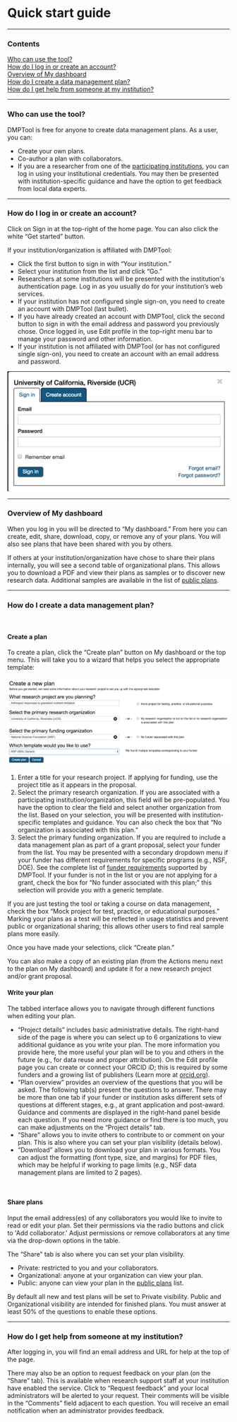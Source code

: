 <h1>Quick start guide</h1>
<hr>

<h3>Contents</h3>

[Who can use the tool?](#who-can-use-the-tool)   
[How do I log in or create an account?](#-how-do-i-log-in-or-create-an-account)   
[Overview of My dashboard](#overview-of-my-dashboard)   
[How do I create a data management plan?](#how-do-i-create-a-data-management-plan)   
[How do I get help from someone at my institution?](#how-do-i-get-help-from-someone-at-my-institution)   
<hr>

<h3 id="who-can-use-the-tool">Who can use the tool?</h3>

DMPTool is free for anyone to create data management plans. As a user, you can:   
<ul>
<li>Create your own plans.</li>
<li>Co-author a plan with collaborators.</li>
<li> If you are a researcher from one of the <a href="https://dmptool.org/public_orgs\" target="_blank">participating institutions</a>, you can log in using your institutional credentials. You may then be presented with institution-specific guidance and have the option to get feedback from local data experts.</li></ul>
<hr>

<h3 id="how-do-i-log-in-or-create-an-account">How do I log in or create an account?</h3>

Click on Sign in at the top-right of the home page. You can also click the white “Get started” button.   

If your institution/organization is affiliated with DMPTool:
<ul>
<li>Click the first button to sign in with “Your institution.”</li>
<li>Select your institution from the list and click “Go.”</li>
<li>Researchers at some institutions will be presented with the institution's authentication page. Log in as you usually do for your institution’s web services.</li>
<li>If your institution has not configured single sign-on, you need to create an account with DMPTool (last bullet).</li>
<li>If you have already created an account with DMPTool, click the second button to sign in with the email address and password you previously chose. Once logged in, use Edit profile in the top-right menu bar to manage your password and other information.</li>
<li>If your institution is not affiliated with DMPTool (or has not configured single sign-on), you need to create an account with an email address and password.</li></ul>

![UCR signin](https://github.com/CDLUC3/dmp/blob/master/docs/quickstartguide/UCR_signin.png?raw=true)

<hr>
  
<h3 id="overview-of-my-dashboard">Overview of My dashboard</h3>

When you log in you will be directed to “My dashboard.” From here you can create, edit, share, download, copy, or remove any of your plans. You will also see plans that have been shared with you by others.    

If others at your institution/organization have chose to share their plans internally, you will see a second table of organizational plans. This allows you to download a PDF and view their plans as samples or to discover new research data. Additional samples are available in the list of <a href="https://dmptool.org/public_plans\" target="_blank">public plans</a>.
<hr> 

<h3 id="how-do-i-create-a-data-management-plan">How do I create a data management plan?</h3>
<br>
<h4>Create a plan</h4>

To create a plan, click the “Create plan” button on My dashboard or the top menu. This will take you to a wizard that helps you select the appropriate template:

![Create plan](https://github.com/CDLUC3/dmp/blob/master/docs/quickstartguide/create_plan.png?raw=true)

<ol type="1">
<li>Enter a title for your research project. If applying for funding, use the project title as it appears in the proposal.</li>
<li>Select the primary research organization. If you are associated with a participating institution/organization, this field will be pre-populated. You have the option to clear the field and select another organization from the list. Based on your selection, you will be presented with institution-specific templates and guidance. You can also check the box that “No organization is associated with this plan.”</li>
<li>Select the primary funding organization. If you are required to include a data management plan as part of a grant proposal, select your funder from the list. You may be presented with a secondary dropdown menu if your funder has different requirements for specific programs (e.g., NSF, DOE). See the complete list of <a href="https://dmptool.org/public_templates\" target="_blank">funder requirements</a> supported by DMPTool. If your funder is not in the list or you are not applying for a grant, check the box for “No funder associated with this plan;” this selection will provide you with a generic template.</li></ol>

If you are just testing the tool or taking a course on data management, check the box “Mock project for test, practice, or educational purposes.” Marking your plans as a test will be reflected in usage statistics and prevent public or organizational sharing; this allows other users to find real sample plans more easily. 

Once you have made your selections, click “Create plan.”

You can also make a copy of an existing plan (from the Actions menu next to the plan on My dashboard) and update it for a new research project and/or grant proposal.
<br>

<h4>Write your plan</h4>

The tabbed interface allows you to navigate through different functions when editing your plan.   
<ul>
<li>“Project details” includes basic administrative details. The right-hand side of the page is where you can select up to 6 organizations to view additional guidance as you write your plan. The more information you provide here, the more useful your plan will be to you and others in the future (e.g., for data reuse and proper attribution). On the Edit profile page you can create or connect your ORCID iD; this is required by some funders and a growing list of publishers (Learn more at <a href="https://orcid.org\" target="_blank">orcid.org</a>).</li>
<li>“Plan overview” provides an overview of the questions that you will be asked.
The following tab(s) present the questions to answer. There may be more than one tab if your funder or institution asks different sets of questions at different stages, e.g., at grant application and post-award. Guidance and comments are displayed in the right-hand panel beside each question. If you need more guidance or find there is too much, you can make adjustments on the “Project details” tab.</li> 
<li>“Share” allows you to invite others to contribute to or comment on your plan. This is also where you can set your plan visibility (details below).</li>
<li>“Download” allows you to download your plan in various formats. You can adjust the formatting (font type, size, and margins) for PDF files, which may be helpful if working to page limits (e.g., NSF data management plans are limited to 2 pages).</li></ul>
<br>

<h4>Share plans</h4>

Input the email address(es) of any collaborators you would like to invite to read or edit your plan. Set their permissions via the radio buttons and click to 'Add collaborator.' Adjust permissions or remove collaborators at any time via the drop-down options in the table.

The “Share” tab is also where you can set your plan visibility.
<ul>
<li>Private: restricted to you and your collaborators.</li>
<li>Organizational: anyone at your organization can view your plan.</li>
<li>Public: anyone can view your plan in the <a href="https://dmptool.org/public_plans\" target="_blank">public plans</a> list.</li></ul>

By default all new and test plans will be set to Private visibility. Public and Organizational visibility are intended for finished plans. You must answer at least 50% of the questions to enable these options. 
<hr> 

<h3 id="how-do-i-get-help-from-someone-at-my-institution">How do I get help from someone at my institution?</h3>

After logging in, you will find an email address and URL for help at the top of the page.   
 
There may also be an option to request feedback on your plan (on the “Share” tab). This is available when research support staff at your institution have enabled the service. Click to “Request feedback” and your local administrators will be alerted to your request. Their comments will be visible in the “Comments” field adjacent to each question. You will receive an email notification when an administrator provides feedback. 

